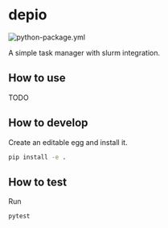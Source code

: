 # depio
![python-package.yml](https://github.com/noppelmax/depio/actions/workflows/python-package.yml/badge.svg)

A simple task manager with slurm integration.

## How to use
TODO


## How to develop
Create an editable egg and install it.

```bash
pip install -e .
```

## How to test
Run
```bash
pytest
```

